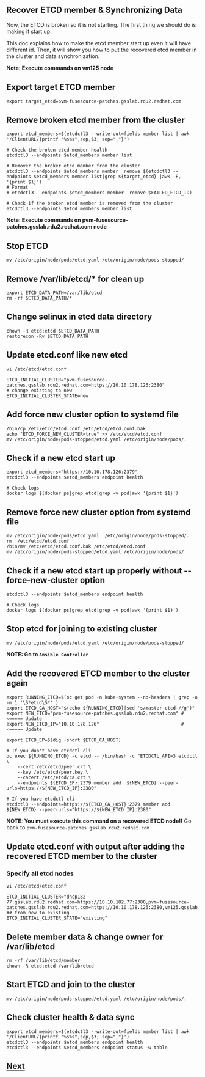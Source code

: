 Recover ETCD member & Synchronizing Data
-----------------------------------------

Now, the ETCD is broken so it is not starting. The first thing we should do is making it start up.

This doc explains how to make the etcd member start up even it will have different id. Then, it will show you how to put the recovered etcd member in the cluster and data synchronization.

**Note: Execute commands on vm125 node**

## Export target ETCD member ##
```
export target_etcd=pvm-fusesource-patches.gsslab.rdu2.redhat.com
```

## Remove broken etcd member from the cluster ##
```
export etcd_members=$(etcdctl3 --write-out=fields member list | awk '/ClientURL/{printf "%s%s",sep,$3; sep=","}')

# Check the broken etcd member health
etcdctl3 --endpoints $etcd_members member list

# Remover the broker etcd member from the cluster
etcdctl3 --endpoints $etcd_members member  remove $(etcdctl3 --endpoints $etcd_members member list|grep ${target_etcd} |awk -F, '{print $1}')
# Format
# etcdctl3 --endpoints $etcd_members member  remove $FAILED_ETCD_ID)

# Check if the broken etcd member is removed from the cluster
etcdctl3 --endpoints $etcd_members member list
````

**Note: Execute commands on pvm-fusesource-patches.gsslab.rdu2.redhat.com node**

## Stop ETCD 
```
mv /etc/origin/node/pods/etcd.yaml /etc/origin/node/pods-stopped/
```

## Remove /var/lib/etcd/* for clean up
```
export ETCD_DATA_PATH=/var/lib/etcd
rm -rf $ETCD_DATA_PATH/*
```

## Change selinux in etcd data directory
```
chown -R etcd:etcd $ETCD_DATA_PATH
restorecon -Rv $ETCD_DATA_PATH
```

## Update etcd.conf like new etcd

```
vi /etc/etcd/etcd.conf

ETCD_INITIAL_CLUSTER="pvm-fusesource-patches.gsslab.rdu2.redhat.com=https://10.10.178.126:2380"
# change existing to new
ETCD_INITIAL_CLUSTER_STATE=new
```

## Add force new cluster option to systemd file
```
/bin/cp /etc/etcd/etcd.conf /etc/etcd/etcd.conf.bak
echo "ETCD_FORCE_NEW_CLUSTER=true" >> /etc/etcd/etcd.conf
mv /etc/origin/node/pods-stopped/etcd.yaml /etc/origin/node/pods/.
```
## Check if a new etcd start up
```
export etcd_members="https://10.10.178.126:2379"
etcdctl3 --endpoints $etcd_members endpoint health

# Check logs
docker logs $(docker ps|grep etcd|grep -v pod|awk '{print $1}')
```

## Remove force new cluster option from systemd file
```
mv /etc/origin/node/pods/etcd.yaml  /etc/origin/node/pods-stopped/.
rm  /etc/etcd/etcd.conf
/bin/mv /etc/etcd/etcd.conf.bak /etc/etcd/etcd.conf
mv /etc/origin/node/pods-stopped/etcd.yaml /etc/origin/node/pods/.
```

## Check if a new etcd start up properly without --force-new-cluster option
```
etcdctl3 --endpoints $etcd_members endpoint health

# Check logs
docker logs $(docker ps|grep etcd|grep -v pod|awk '{print $1}')
```

## Stop etcd for joining to existing cluster
```
mv /etc/origin/node/pods/etcd.yaml /etc/origin/node/pods-stopped/
```

**NOTE: Go to `Ansible Controller`**

## Add the recovered ETCD member to the cluster again
```
export RUNNING_ETCD=$(oc get pod -n kube-system --no-headers | grep -o -m 1 '\S*etcd\S*' )
export ETCD_CA_HOST="$(echo ${RUNNING_ETCD}|sed 's/master-etcd-//g')" 
export NEW_ETCD="pvm-fusesource-patches.gsslab.rdu2.redhat.com" # <===== Update
export NEW_ETCD_IP="10.10.178.126"                              # <===== Update

export ETCD_EP=$(dig +short $ETCD_CA_HOST)

# If you don't have etcdctl cli
oc exec ${RUNNING_ETCD} -c etcd -- /bin/bash -c "ETCDCTL_API=3 etcdctl \
    --cert /etc/etcd/peer.crt \
    --key /etc/etcd/peer.key \
    --cacert /etc/etcd/ca.crt \
    --endpoints ${ETCD_EP}:2379 member add  ${NEW_ETCD} --peer-urls=https://${NEW_ETCD_IP}:2380"

# If you have etcdctl cli
etcdctl3 --endpoints=https://${ETCD_CA_HOST}:2379 member add  ${NEW_ETCD} --peer-urls="https://${NEW_ETCD_IP}:2380" 
```

**NOTE: You must execute this command on a recovered ETCD node!!**
Go back to `pvm-fusesource-patches.gsslab.rdu2.redhat.com` 

## Update etcd.conf with output after adding the recovered ETCD member to the cluster
### Specify all etcd nodes
```
vi /etc/etcd/etcd.conf

ETCD_INITIAL_CLUSTER="dhcp182-77.gsslab.rdu2.redhat.com=https://10.10.182.77:2380,pvm-fusesource-patches.gsslab.rdu2.redhat.com=https://10.10.178.126:2380,vm125.gsslab.rdu2.redhat.com=https://10.10.178.125:2380"
## from new to existing
ETCD_INITIAL_CLUSTER_STATE="existing"
```

## Delete member data & change owner for /var/lib/etcd
```
rm -rf /var/lib/etcd/member
chown -R etcd:etcd /var/lib/etcd
```

## Start ETCD and join to the cluster
```
mv /etc/origin/node/pods-stopped/etcd.yaml /etc/origin/node/pods/.
```

## Check cluster health & data sync
```
export etcd_members=$(etcdctl3 --write-out=fields member list | awk '/ClientURL/{printf "%s%s",sep,$3; sep=","}')
etcdctl3 --endpoints $etcd_members endpoint health
etcdctl3 --endpoints $etcd_members endpoint status -w table
```

## [Next](../all_etcd_lost/break_etcd.md)


